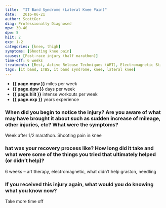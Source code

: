 ```yaml
---
title:  "IT Band Syndrome (Lateral Knee Pain)"
date:   2016-06-21
author: ScottGer
diag: Professionally Diagnosed
mpw: 30-40
dpw: 5
hiit: 2
exp: 1-2
categories: [knee, thigh]
symptoms: [Shooting knee pain]
causes: [Post-race injury (half marathon)]
time-off: 6 weeks
treatments: [Rest, Active Release Techniques (ART), Electromagnetic Stimulation Therapy]
tags: [it band, ITBS, it band syndrome, knee, lateral knee]
---
```


>
- **{{ page.mpw }}** miles per week
- **{{ page.dpw }}** days per week
- **{{ page.hiit }}** intense workouts per week
- **{{ page.exp }}** years experience
  
### When did you begin to notice the injury? Are you aware of what may have brought it about such as sudden increase of mileage, other injuries, etc? What were the symptoms?

Week after 1/2 marathon. Shooting pain in knee

### hat was your recovery process like? How long did it take and what were some of the things you tried that ultimately helped (or didn’t help)?

6 weeks – art therapy, electromagnetic, what didn’t help graston, needling

### If you received this injury again, what would you do knowing what you know now?

Take more time off